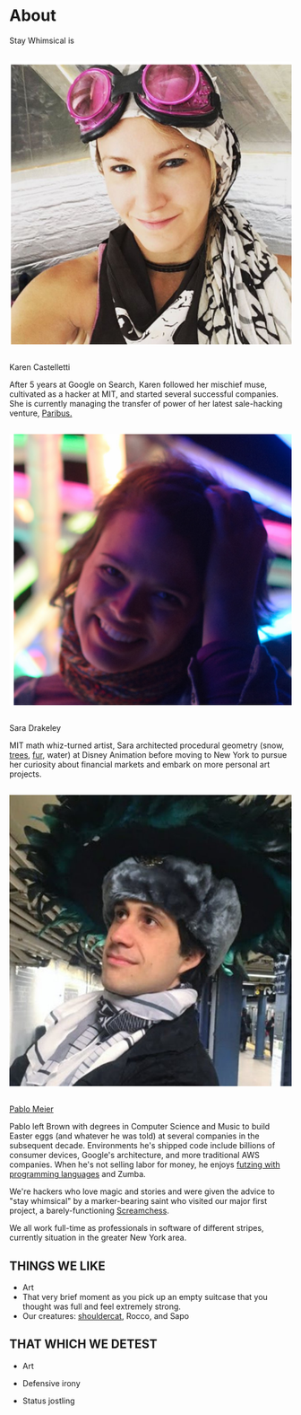 # About

Stay Whimsical is

<div class="profile-card">
<img src="/img/2018/3/karen_headshot.png" alt="Photo of Karen Castelletti." style="margin: 15px auto;" />
<p class="card-name">Karen Castelletti</p>

After 5 years at Google on Search, Karen followed her mischief muse, cultivated
as a hacker at MIT, and started several successful companies. She is currently
managing the transfer of power of her latest sale-hacking venture,
<a href="https://paribus.co/">Paribus.</a>
</div>

<div class="profile-card">
<img src="/img/2018/3/sara_headshot.png" alt="Photo of Sara Drakeley." style="margin: 15px auto;" />
<p class="card-name">Sara Drakeley</p>

MIT math whiz-turned artist, Sara architected procedural geometry
(snow, <a href="https://dl.acm.org/citation.cfm?id=2927469">trees</a>,
<a href="http://blog.siggraph.org/2017/02/the-making-of-zootopia.html/">fur</a>,
 water) at Disney Animation before moving to New York to pursue her
curiosity about financial markets and embark on more personal art projects.
</div>

<div class="profile-card">
<img src="/img/2018/3/pablo_headshots.jpg" alt="Photo of Pablo Meier." style="margin: 15px auto;" />
<p class="card-name"><a href="https://morepablo.com">Pablo Meier</a></p>

Pablo left Brown with degrees in Computer Science and Music to build
Easter eggs (and whatever he was told) at several companies in the subsequent
decade. Environments he's shipped code include billions of consumer devices,
Google's architecture, and more traditional AWS companies. When he's not selling
labor for money, he enjoys
<a href="https://github.com/pablo-meier/advent-of-code#advent-of-code">futzing
with programming languages</a> and Zumba.
</div>

We're hackers who love magic and stories and were given the advice to "stay
whimsical" by a marker-bearing saint who visited our major first project, a
barely-functioning [Screamchess][2].

We all work full-time as professionals in software of different stripes,
currently situation in the greater New York area.

## THINGS WE LIKE

* Art
* That very brief moment as you pick up an empty suitcase that you thought
  was full and feel extremely strong.
* Our creatures: [shouldercat][3], Rocco, and Sapo

## THAT WHICH WE DETEST

* Art
* Defensive irony
* Status jostling

   [1]: https://morepablo.com
   [2]: /screamchess.html
   [3]: https://www.instagram.com/p/Bfo0BuCHdj9NcuroKpFAEj5CFucpN3tXTWBaiU0/
